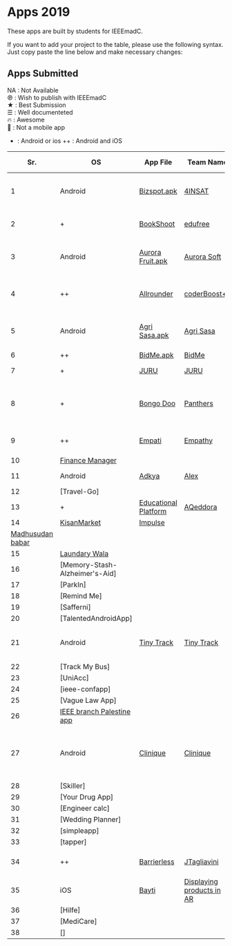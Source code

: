 # Apps 2019

These apps are built by students for IEEEmadC. 

If you want to add your project to the table, please use the following syntax. Just copy paste the line below and make necessary changes:

## Apps Submitted 
<!-- DO NOT REMOVE THIS

If you want to add your project to the table, please use the following syntax. Just copy paste the line below and make necessary changes:

| Your app name | Team Name | Short Description | [View Project](https://github.com/Your-Github-Username/Your-Project-Name) |

Please make necessary changes and add the edited lne just below the table....
-->
NA  : Not Available </br>
℗   : Wish to publish with IEEEmadC </br>
★   : Best Submission </br>
☰  : Well documenteted </br>
🔥  : Awesome </br>
📵  : Not a mobile app
+   : Android or ios
++  : Android and iOS

| Sr. | OS | App File | Team Name | Short Description | Licence | Country | Author | Badges |
|--------|--------|--------|--------|--------|--------|--------|--------|--------|
| 1 |Android|[Bizspot.apk](https://github.com/JihedChalghaf/Biz-Spot/blob/master/Apk/BizspotApp.apk) | [4INSAT](https://github.com/JihedChalghaf/Biz-Spot) | [A Network of business owners and service providers](https://www.youtube.com/watch?v=YKQZ-_8ZWIw) | MIT | Tunisia | [Jihed Chalghaf](https://github.com/jihedchalghaf) | |
| 2 |+|[BookShoot](https://drive.google.com/open?id=1s3FiyAtYhkJwC0REF5UBfiFxPpoPedeA)| [edufree](https://github.com/brianzhou139/BookShoot) | Book review and recommendation app| MIT | NA |[@brianzhou139](https://github.com/brianzhou139)| |
| 3 |Android|[Aurora Fruit.apk](https://github.com/aurora-soft/aurora-fruts/raw/master/apk/app.apk)| [Aurora Soft](https://github.com/aurora-soft/aurora-fruts) |Specialized food App | MIT | Bolivia |*Danna Calle<br> *Silvana Gutierrez<br> *Alvaro Martinez<br> *Marco Leonardini | |
| 4 |++|[Allrounder](https://drive.google.com/open?id=1A_3GV3xwT_JzhxO9seSI264QppiQI96S)| [coderBoost++](https://github.com/poojakumari11228/AllrounderPropertyManagementSystem.git) | Allrounder Property Management System App|Apache|Pakistan|[@BhagiaSheri](https://github.com/BhagiaSheri) [@poojakumari11228](https://github.com/poojakumari11228)| |
| 5|Android|[Agri Sasa.apk](https://github.com/bensalcie/Agri-Sasa/blob/master/IEEE%20MADC%202019%20FILES/Agrisasa.apk) | [Agri Sasa](https://github.com/bensalcie/Agri-Sasa) | Helps farmers reach customers using machine learning| MIT | Kenya | [Benard Ngoda](https://github.com/bensalcie) | |
| 6 |++|[BidMe.apk](https://github.com/mobileappz007/BidMe-IEEEMadC/blob/master/apk/bidme.apk) | [BidMe](https://github.com/mobileappz007) |Classifier app | MIT | India | [Shubham](https://github.com/mobileappz007) | |
| 7 |+|[JURU](https://drive.google.com/file/d/1u6X76Kshrd_d8qo4J6775YIykPP2ziwW/view?usp=drivesdk)| [JURU](https://github.com/solution-odii/humanitarianApp) |Humanitarian donation app| MIT | Nigeria |[Odii Chinedum](https://github.com/solution-odii)@Marshall17](https://github.com/Marshall17)| |
| 8 |+|[Bongo Doo](https://drive.google.com/open?id=1BEv35Ey2b0Evsl-wfNJQjFNTDPsO6_rq) | [Panthers](https://github.com/bensalcie/Bongodoo/) | Memory game that revolutionizes the way young persons think | MIT | Kenya | [Benard Ngoda](https://github.com/bensalcie/) | |
| 9 |++|[Empati](https://github.com/ozandndar/Empathy/tree/master) | [Empathy](https://github.com/ozandndar/Empathy/tree/master) |Teaches the Turkish Sign Language | MIT | Turkey |Ozan Dundar, Utku Erdemir, Furkan Aydin |
| 10 |[Finance Manager](https://github.com/rahulmool/NayaWalaFinanceApp) |
| 11 |Android|[Adkya](https://play.google.com/store/apps/details?id=com.arapeak.adkya) | [Alex](https://github.com/alex8530/) | Lets child learn smart| MIT | Palestine | [Alex](https://github.com/alex8530/) | |
| 12 |[Travel-Go] |
| 13 |+ |[Educational Platform](https://drive.google.com/open?id=11skea61cdXOnfASeSv64AccVHgI87i0k) | [AQeddora](https://github.com/IEEEmadC/IEEEmadC-wiki/blob/gh-pages/wiki/Educational%20Platform.md#contact-information) | [Education platfrom](https://youtu.be/N_pD-bsX4Wc) | MIT |Palestine | [AQaddora](https://github.com/AQaddora) | |
| 14 |[KisanMarket]()|[Impulse](https://github.com/komalsupekar/KisanMarket)| |[Komal Supekar](https://github.com/komalsupekar),
[Madhusudan babar](https://github.com/madhusudanbabar)| |
| 15 |[Laundary Wala]() |
| 16 |[Memory-Stash-Alzheimer's-Aid] |
| 17 |[ParkIn] |
| 18 |[Remind Me] |
| 19 |[Safferni] |
| 20 |[TalentedAndroidApp] |
| 21 |Android|[Tiny Track](https://github.com/bensalcie/Tiny-Track/blob/master/tiny_truck_apk/tiny_track.apk) | [Tiny Track](https://github.com/bensalcie/Tiny-Track/) | Helps employers manage their workers remotely | [LICENSE](https://github.com/bensalcie/Tiny-Track/blob/master/LICENSE) | Kenya | [Benard Ngoda](https://github.com/bensalcie)  |
| 22 |[Track My Bus] |
| 23 |[UniAcc]| |
| 24 |[ieee-confapp] |
| 25 |[Vague Law App] |
| 26 |[IEEE branch Palestine app](https://www.youtube.com/watch?v=ytHCnIkhfY0) |
| 27 |Android|[Clinique](https://github.com/IEEEmadC/Clinique/blob/master/app-debug.apk) |[Clinique](https://github.com/IEEEmadC/Clinique)|[App for doctors with their private clinic](https://www.youtube.com/watch?v=fSXeXd5x5W0)|[Apache](https://github.com/hzdawoud/Clinique/blob/master/LICENSE)| | Palestine | Amr Monzir, Khaled Shurrab, Hazem Dawoud | |
| 28 |[Skiller] |
| 29 |[Your Drug App] |
| 30 |[Engineer calc]|[]()|[]()| |
| 31 |[Wedding Planner] |
| 32 |[simpleapp] |
| 33 |[tapper] |
| 34 | ++ | [Barrierless](https://drive.google.com/drive/folders/1oNNpbmPYyNxXA5mD2VLTcY0zzK46PY8x?usp=sharing) | [JTagliavini](https://github.com/JTagliavini/Barrierless) | Helps importers to connect with exporters | [Proprietary](https://en.wikipedia.org/wiki/Proprietary_software) | Argentina | Federico Muñiz [Jonathan Tagliavini](https://github.com/JTagliavini) | |
| 35 |iOS|[Bayti](https://github.com/djayyab/-IOS-App-IEEEMadC) | [Displaying products in AR](https://camo.githubusercontent.com/3d53b41fcf7bc8c2bc4d7a006fec0afccb6d2336/68747470733a2f2f64726976652e676f6f676c652e636f6d2f66696c652f642f3142444c67686167655a5f316b4d424733354b42447958302d4348504c4e73372d2f766965773f7573703d73686172696e67) | | |[Doaa AbuJayyab](https://github.com/djayyab)|MIT||
| 36 |[Hilfe] |
| 37 |[MediCare] |
| 38 |[] |
